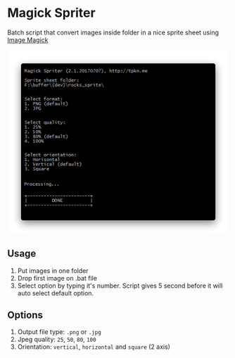 #  Magick Spriter

Batch script that convert images inside folder in a nice sprite sheet using [Image Magick](http://www.imagemagick.org/script/download.php)


![preview](https://github.com/tpkn/magick-spriter/blob/master/preview.png)


## Usage
1. Put images in one folder
2. Drop first image on .bat file
3. Select option by typing it's number. Script gives 5 second before it will auto select default option.


## Options
1. Output file type: `.png` or `.jpg`
2. Jpeg quality: `25`, `50`, `80`, `100`
3. Orientation: `vertical`, `horizontal` and `square` (2 axis)
